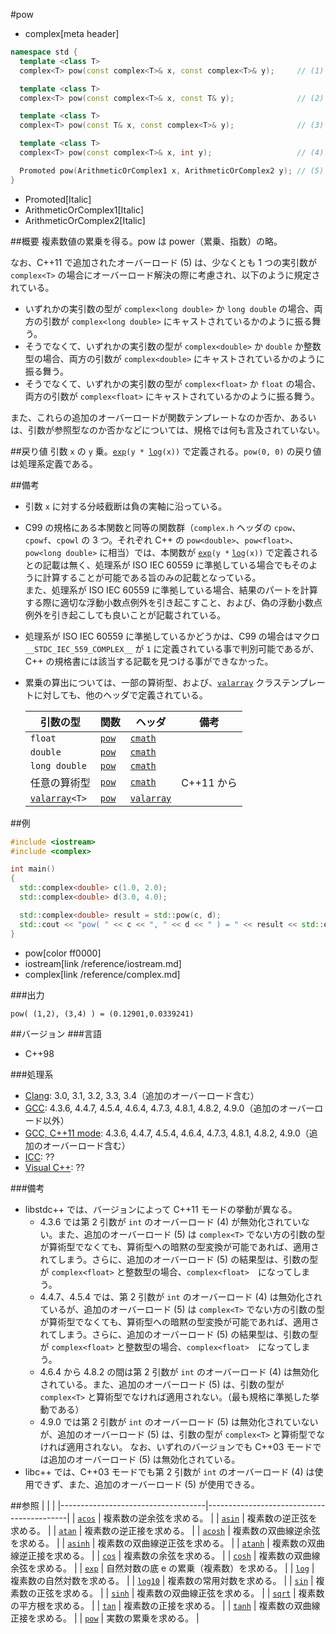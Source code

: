 #pow
* complex[meta header]

```cpp
namespace std {
  template <class T>
  complex<T> pow(const complex<T>& x, const complex<T>& y);		// (1)

  template <class T>
  complex<T> pow(const complex<T>& x, const T& y);				// (2)

  template <class T>
  complex<T> pow(const T& x, const complex<T>& y);				// (3)

  template <class T>
  complex<T> pow(const complex<T>& x, int y);					// (4) C++03 まで

  Promoted pow(ArithmeticOrComplex1 x, ArithmeticOrComplex2 y);	// (5) 追加のオーバーロード：C++11 から
}
```
* Promoted[Italic]
* ArithmeticOrComplex1[Italic]
* ArithmeticOrComplex2[Italic]

##概要
複素数値の累乗を得る。pow は power（累乗、指数）の略。

なお、C++11 で追加されたオーバーロード (5) は、少なくとも 1 つの実引数が `complex<T>` の場合にオーバーロード解決の際に考慮され、以下のように規定されている。

- いずれかの実引数の型が `complex<long double>` か `long double` の場合、両方の引数が `complex<long double>` にキャストされているかのように振る舞う。
- そうでなくて、いずれかの実引数の型が `complex<double>` か `double` か整数型の場合、両方の引数が `complex<double>` にキャストされているかのように振る舞う。
- そうでなくて、いずれかの実引数の型が `complex<float>` か `float` の場合、両方の引数が `complex<float>` にキャストされているかのように振る舞う。

また、これらの追加のオーバーロードが関数テンプレートなのか否か、あるいは、引数が参照型なのか否かなどについては、規格では何も言及されていない。


##戻り値
引数 `x` の `y` 乗。[`exp`](exp.md)`(y * `[`log`](log.md)`(x))` で定義される。`pow(0, 0)` の戻り値は処理系定義である。


##備考
- 引数 `x` に対する分岐截断は負の実軸に沿っている。
- C99 の規格にある本関数と同等の関数群（`complex.h` ヘッダの `cpow`、`cpowf`、`cpowl` の 3 つ。それぞれ C++ の `pow<double>`、`pow<float>`、`pow<long double>` に相当）では、本関数が [`exp`](exp.md)`(y *` [`log`](log.md)`(x))` で定義されるとの記載は無く、処理系が ISO IEC 60559 に準拠している場合でもそのように計算することが可能である旨のみの記載となっている。  
	また、処理系が ISO IEC 60559 に準拠している場合、結果のパートを計算する際に適切な浮動小数点例外を引き起こすこと、および、偽の浮動小数点例外を引き起こしても良いことが記載されている。
- 処理系が ISO IEC 60559 に準拠しているかどうかは、C99 の場合はマクロ `__STDC_IEC_559_COMPLEX__` が `1` に定義されている事で判別可能であるが、C++ の規格書には該当する記載を見つける事ができなかった。
- 累乗の算出については、一部の算術型、および、[`valarray`](/reference/valarray.md) クラステンプレートに対しても、他のヘッダで定義されている。

	| 引数の型                                  | 関数                                         | ヘッダ                               | 備考       |
	|-------------------------------------------|----------------------------------------------|--------------------------------------|------------|
	| `float`                                   | [`pow`](/reference/cmath/pow.md)             | [`cmath`](/reference/cmath.md)       |            |
	| `double`                                  | [`pow`](/reference/cmath/pow.md)             | [`cmath`](/reference/cmath.md)       |            |
	| `long double`                             | [`pow`](/reference/cmath/pow.md)             | [`cmath`](/reference/cmath.md)       |            |
	| 任意の算術型                              | [`pow`](/reference/cmath/pow.md)             | [`cmath`](/reference/cmath.md)       | C++11 から |
	| [`valarray`](/reference/valarray.md)`<T>` | [`pow`](/reference/valarray/valarray/pow.md) | [`valarray`](/reference/valarray.md) |            |


##例
```cpp
#include <iostream>
#include <complex>

int main()
{
  std::complex<double> c(1.0, 2.0);
  std::complex<double> d(3.0, 4.0);

  std::complex<double> result = std::pow(c, d);
  std::cout << "pow( " << c << ", " << d << " ) = " << result << std::endl;
}
```
* pow[color ff0000]
* iostream[link /reference/iostream.md]
* complex[link /reference/complex.md]

###出力
```
pow( (1,2), (3,4) ) = (0.12901,0.0339241)
```


##バージョン
###言語
- C++98

###処理系
- [Clang](/implementation.md#clang): 3.0, 3.1, 3.2, 3.3, 3.4（追加のオーバーロード含む）
- [GCC](/implementation.md#gcc): 4.3.6, 4.4.7, 4.5.4, 4.6.4, 4.7.3, 4.8.1, 4.8.2, 4.9.0（追加のオーバーロード以外）
- [GCC, C++11 mode](/implementation.md#gcc): 4.3.6, 4.4.7, 4.5.4, 4.6.4, 4.7.3, 4.8.1, 4.8.2, 4.9.0（追加のオーバーロード含む）
- [ICC](/implementation.md#icc): ??
- [Visual C++](/implementation.md#visual_cpp): ??

###備考
- libstdc++ では、バージョンによって C++11 モードの挙動が異なる。
	- 4.3.6 では第 2 引数が `int` のオーバーロード (4) が無効化されていない。また、追加のオーバーロード (5) は `complex<T>` でない方の引数の型が算術型でなくても、算術型への暗黙の型変換が可能であれば、適用されてしまう。さらに、追加のオーバーロード (5) の結果型は、引数の型が `complex<float>` と整数型の場合、`complex<float>`　になってしまう。
	- 4.4.7、4.5.4 では、第 2 引数が `int` のオーバーロード (4) は無効化されているが、追加のオーバーロード (5) は `complex<T>` でない方の引数の型が算術型でなくても、算術型への暗黙の型変換が可能であれば、適用されてしまう。さらに、追加のオーバーロード (5) の結果型は、引数の型が `complex<float>` と整数型の場合、`complex<float>`　になってしまう。
	- 4.6.4 から 4.8.2 の間は第 2 引数が `int` のオーバーロード (4) は無効化されている。また、追加のオーバーロード (5) は、引数の型が `complex<T>` と算術型でなければ適用されない。（最も規格に準拠した挙動である）
	- 4.9.0 では第 2 引数が `int` のオーバーロード (5) は無効化されていないが、追加のオーバーロード (5) は、引数の型が `complex<T>` と算術型でなければ適用されない。
	なお、いずれのバージョンでも C++03 モードでは追加のオーバーロード (5) は無効化されている。
- libc++ では、C++03 モードでも第 2 引数が `int` のオーバーロード (4) は使用できず、また、追加のオーバーロード (5) が使用できる。


##参照
|                                    |                                           |
|------------------------------------|-------------------------------------------|
| [`acos`](acos.md)                  | 複素数の逆余弦を求める。                  |
| [`asin`](asin.md)                  | 複素数の逆正弦を求める。                  |
| [`atan`](atan.md)                  | 複素数の逆正接を求める。                  |
| [`acosh`](acosh.md)                | 複素数の双曲線逆余弦を求める。            |
| [`asinh`](asinh.md)                | 複素数の双曲線逆正弦を求める。            |
| [`atanh`](atanh.md)                | 複素数の双曲線逆正接を求める。            |
| [`cos`](cos.md)                    | 複素数の余弦を求める。                    |
| [`cosh`](cosh.md)                  | 複素数の双曲線余弦を求める。              |
| [`exp`](exp.md)                    | 自然対数の底 e の累乗（複素数）を求める。 |
| [`log`](log.md)                    | 複素数の自然対数を求める。                |
| [`log10`](log10.md)                | 複素数の常用対数を求める。                |
| [`sin`](sin.md)                    | 複素数の正弦を求める。                    |
| [`sinh`](sinh.md)                  | 複素数の双曲線正弦を求める。              |
| [`sqrt`](sqrt.md)                  | 複素数の平方根を求める。                  |
| [`tan`](tan.md)                    | 複素数の正接を求める。                    |
| [`tanh`](tanh.md)                  | 複素数の双曲線正接を求める。              |
| [`pow`](/reference/cmath/pow.md)   | 実数の累乗を求める。                      |
